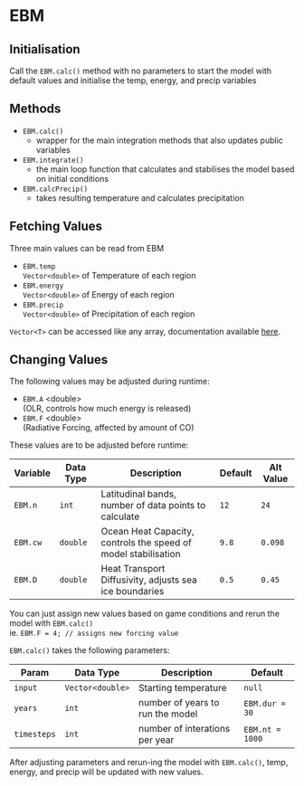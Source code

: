 # **EBM**

## **Initialisation**

Call the `EBM.calc()` method with no parameters to start the model with default values and initialise the temp, energy, and precip variables

## **Methods**

- `EBM.calc()`
  - wrapper for the main integration methods that also updates public variables
- `EBM.integrate()`
  - the main loop function that calculates and stabilises the model based on initial conditions
- `EBM.calcPrecip()`
  - takes resulting temperature and calculates precipitation

## **Fetching Values**

Three main values can be read from EBM

- `EBM.temp`<br>
  `Vector<double>` of Temperature of each region
- `EBM.energy`<br>
  `Vector<double>` of Energy of each region
- `EBM.precip`<br>
  `Vector<double>` of Precipitation of each region

`Vector<T>` can be accessed like any array, documentation available [here](https://numerics.mathdotnet.com/api/MathNet.Numerics.LinearAlgebra.Double/Vector.htm).

## **Changing Values**

The following values may be adjusted during runtime:

- `EBM.A` \<double> <br>
  (OLR, controls how much energy is released)
- `EBM.F` \<double> <br>
  (Radiative Forcing, affected by amount of CO)<br>

These values are to be adjusted before runtime:

| Variable | Data Type | Description                                                    | Default | Alt Value |
| -------- | --------- | -------------------------------------------------------------- | ------- | --------- |
| `EBM.n`  | `int`     | Latitudinal bands, number of data points to calculate          | `12`    | `24`      |
| `EBM.cw` | `double`  | Ocean Heat Capacity, controls the speed of model stabilisation | `9.8`   | `0.098`   |
| `EBM.D`  | `double`  | Heat Transport Diffusivity, adjusts sea ice boundaries         | `0.5`   | `0.45`    |

You can just assign new values based on game conditions and rerun the model with `EBM.calc()`<br>
ie. `EBM.F = 4; // assigns new forcing value`

`EBM.calc()` takes the following parameters:<br>

| Param       | Data Type        | Description                      | Default         |
| ----------- | ---------------- | -------------------------------- | --------------- |
| `input`     | `Vector<double>` | Starting temperature             | `null`          |
| `years`     | `int`            | number of years to run the model | `EBM.dur = 30`  |
| `timesteps` | `int`            | number of interations per year   | `EBM.nt = 1000` |

After adjusting parameters and rerun-ing the model with `EBM.calc()`, temp, energy, and precip will be updated with new values.

